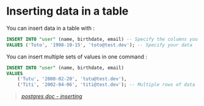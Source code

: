 # Inserting data in a table

You can insert data in a table with :

```sql
INSERT INTO "user" (name, birthdate, email) -- Specify the columns you want to insert in
VALUES ('Toto', '1998-10-15', 'toto@test.dev'); -- Specify your data
```

You can insert multiple sets of values in one command :

````sql
INSERT INTO "user" (name, birthdate, email)
VALUES
    ('Tutu', '2000-02-20', 'tutu@test.dev'),
    ('Titi', '2002-04-06', 'titi@test.dev'); -- Multiple rows of data
````

> *[postgres doc - inserting](https://www.postgresql.org/docs/15/tutorial-populate.html)*
